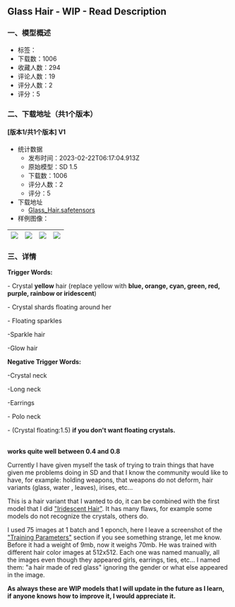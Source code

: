 ## Glass Hair - WIP - Read Description
### 一、模型概述

- 标签：
- 下载数：1006
- 收藏人数：294
- 评论人数：19
- 评分人数：2
- 评分：5

### 二、下载地址（共1个版本）

#### [版本1/共1个版本] V1

- 统计数据
  - 发布时间：2023-02-22T06:17:04.913Z
  - 原始模型：SD 1.5
  - 下载数：1006
  - 评分人数：2
  - 评分：5
- 下载地址
  - [Glass_Hair.safetensors](https://civitai.com/api/download/models/13750)
- 样例图像：

| <img src="https://image.civitai.com/xG1nkqKTMzGDvpLrqFT7WA/df702c60-8520-4367-b5af-6efaf770cf00/width=450/133369.jpeg" /> | <img src="https://image.civitai.com/xG1nkqKTMzGDvpLrqFT7WA/8e71c94f-b494-4ea9-bfa5-f00fa1f39d00/width=450/133137.jpeg" /> | <img src="https://image.civitai.com/xG1nkqKTMzGDvpLrqFT7WA/ecd661f5-00a1-47be-5717-c7131f09d800/width=450/133136.jpeg" /> | <img src="https://image.civitai.com/xG1nkqKTMzGDvpLrqFT7WA/7aa9aac4-a741-4f52-e2d9-569445e75700/width=450/133135.jpeg" /> |
| ---- | ---- | ---- | ---- |


### 三、详情
<p><strong>Trigger Words:</strong></p><p>- Crystal <strong>yellow</strong> hair (replace yellow with <strong>blue, orange, cyan, green, red, purple, rainbow or iridescent</strong>)</p><p>- Crystal shards floating around her</p><p>- Floating sparkles</p><p>-Sparkle hair</p><p>-Glow hair</p><p><strong>Negative Trigger Words:</strong></p><p>-Crystal neck</p><p>-Long neck</p><p>-Earrings</p><p>- Polo neck</p><p>- (Crystal floating:1.5) <strong>if you don't want floating crystals.</strong></p><p><br /><strong>works quite well between 0.4 and 0.8</strong><br /></p><p>Currently I have given myself the task of trying to train things that have given me problems doing in SD and that I know the community would like to have, for example: holding weapons, that weapons do not deform, hair variants (glass, water , leaves), irises, etc...<br /></p><p>This is a hair variant that I wanted to do, it can be combined with the first model that I did <a target="_blank" rel="ugc" href="https://civitai.com/models/8579/iridescent-hair-lora-wip">"Iridescent Hair"</a>. It has many flaws, for example some models do not recognize the crystals, others do.<br /></p><p>I used 75 images at 1 batch and 1 eponch, here I leave a screenshot of the <a target="_blank" rel="ugc" href="https://prnt.sc/PEOq8mY9XkiS">"Training Parameters"</a> section if you see something strange, let me know. Before it had a weight of 9mb, now it weighs 70mb. He was trained with different hair color images at 512x512. Each one was named manually, all the images even though they appeared girls, earrings, ties, etc... I named them: "a hair made of red glass" ignoring the gender or what else appeared in the image.<br /></p><p><strong>As always these are WIP models that I will update in the future as I learn, if anyone knows how to improve it, I would appreciate it.</strong></p>
